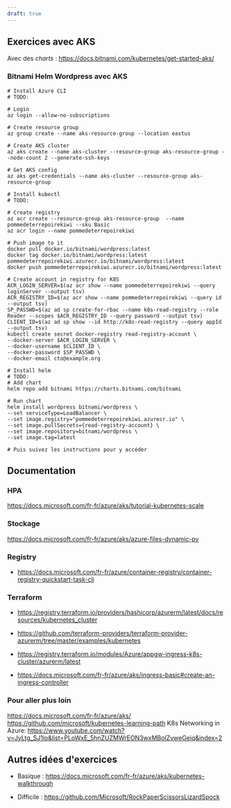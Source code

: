 ```yaml
---
draft: true
---
```


## Exercices avec AKS


Avec des *charts* : https://docs.bitnami.com/kubernetes/get-started-aks/


### Bitnami Helm Wordpress avec AKS
```
# Install Azure CLI
# TODO:

# Login
az login --allow-no-subscriptions

# Create resource group
az group create --name aks-resource-group --location eastus

# Create AKS cluster
az aks create --name aks-cluster --resource-group aks-resource-group --node-count 2 --generate-ssh-keys

# Get AKS config
az aks get-credentials --name aks-cluster --resource-group aks-resource-group

# Install kubectl
# TODO:

# Create registry
az acr create --resource-group aks-resource-group  --name pommedeterrepoirekiwi --sku Basic
az acr login --name pommedeterrepoirekiwi

# Push image to it
docker pull docker.io/bitnami/wordpress:latest
docker tag docker.io/bitnami/wordpress:latest pommedeterrepoirekiwi.azurecr.io/bitnami/wordpress:latest
docker push pommedeterrepoirekiwi.azurecr.io/bitnami/wordpress:latest

# Create account in registry for K8S
ACR_LOGIN_SERVER=$(az acr show --name pommedeterrepoirekiwi --query loginServer --output tsv)
ACR_REGISTRY_ID=$(az acr show --name pommedeterrepoirekiwi --query id --output tsv)
SP_PASSWD=$(az ad sp create-for-rbac --name k8s-read-registry --role Reader --scopes $ACR_REGISTRY_ID --query password --output tsv)
CLIENT_ID=$(az ad sp show --id http://k8s-read-registry --query appId --output tsv)
kubectl create secret docker-registry read-registry-account \
--docker-server $ACR_LOGIN_SERVER \
--docker-username $CLIENT_ID \
--docker-password $SP_PASSWD \
--docker-email cto@example.org

# Install helm
# TODO:
# Add chart
helm repo add bitnami https://charts.bitnami.com/bitnami

# Run chart
helm install wordpress bitnami/wordpress \
--set serviceType=LoadBalancer \
--set image.registry="pommedeterrepoirekiwi.azurecr.io" \
--set image.pullSecrets={read-registry-account} \
--set image.repository=bitnami/wordpress \
--set image.tag=latest

# Puis suivez les instructions pour y accéder
```


## Documentation
### HPA

https://docs.microsoft.com/fr-fr/azure/aks/tutorial-kubernetes-scale

### Stockage

https://docs.microsoft.com/fr-fr/azure/aks/azure-files-dynamic-pv

<!-- https://docs.microsoft.com/fr-fr/azure/aks/azure-files-dynamic-pv
https://docs.microsoft.com/fr-fr/azure/aks/azure-disks-dynamic-pv
https://docs.microsoft.com/fr-fr/azure/aks/concepts-storage -->

### Registry

- https://docs.microsoft.com/fr-fr/azure/container-registry/container-registry-quickstart-task-cli

### Terraform

- https://registry.terraform.io/providers/hashicorp/azurerm/latest/docs/resources/kubernetes_cluster
- https://github.com/terraform-providers/terraform-provider-azurerm/tree/master/examples/kubernetes

- https://registry.terraform.io/modules/Azure/appgw-ingress-k8s-cluster/azurerm/latest
- https://docs.microsoft.com/fr-fr/azure/aks/ingress-basic#create-an-ingress-controller

<!-- ### CRD
https://github.com/Azure/azure-service-operator -->

<!--
### Network
https://docs.microsoft.com/fr-fr/azure/aks/internal-lb
https://docs.microsoft.com/fr-fr/azure/aks/load-balancer-standard
https://docs.microsoft.com/fr-fr/azure/aks/http-application-routing
https://docs.microsoft.com/fr-fr/azure/aks/concepts-network
https://blog.crossplane.io/azure-secure-connectivity-for-aks-azure-db/
https://docs.microsoft.com/fr-fr/azure/mysql/concepts-aks
 -->

### Pour aller plus loin

https://docs.microsoft.com/fr-fr/azure/aks/
https://github.com/microsoft/kubernetes-learning-path
K8s Networking in Azure: https://www.youtube.com/watch?v=JyLtg_SJ1lo&list=PLoWxE_5hnZUZMWrEON3wxMBoIZvweGeiq&index=2

## Autres idées d'exercices
- Basique : https://docs.microsoft.com/fr-fr/azure/aks/kubernetes-walkthrough

- Difficile : https://github.com/Microsoft/RockPaperScissorsLizardSpock

